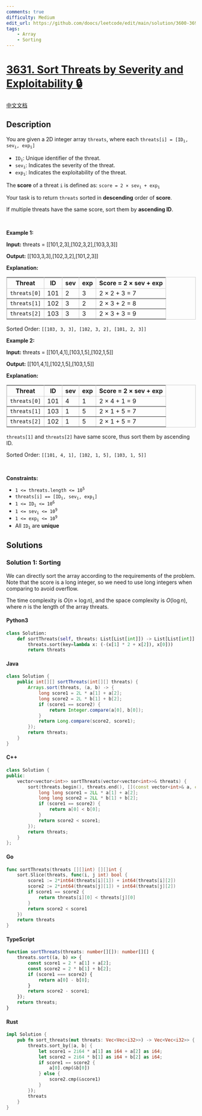 ```yaml
---
comments: true
difficulty: Medium
edit_url: https://github.com/doocs/leetcode/edit/main/solution/3600-3699/3631.Sort%20Threats%20by%20Severity%20and%20Exploitability/README_EN.md
tags:
    - Array
    - Sorting
---
```


<!-- problem:start -->

# [3631. Sort Threats by Severity and Exploitability 🔒](https://leetcode.com/problems/sort-threats-by-severity-and-exploitability)

[中文文档](/solution/3600-3699/3631.Sort%20Threats%20by%20Severity%20and%20Exploitability/README.md)

## Description

<!-- description:start -->

<p>You are given a 2D integer array <code>threats</code>, where each <code>threats[i] = [ID<sub>i</sub>, sev<sub>i</sub>​, exp<sub>i</sub>]</code></p>

<ul>
	<li><code>ID<sub>i</sub></code>: Unique identifier of the threat.</li>
	<li><code>sev<sub>i</sub></code>: Indicates the severity of the threat.</li>
	<li><code>exp<sub>i</sub></code>: Indicates the exploitability of the threat.</li>
</ul>

<p>The<strong> score</strong> of a threat <code>i</code> is defined as: <code>score = 2 &times; sev<sub>i</sub> + exp<sub>i</sub></code></p>

<p>Your task is to return <code>threats</code> sorted in <strong>descending</strong> order of <strong>score</strong>.</p>

<p>If multiple threats have the same score, sort them by <strong>ascending ID</strong>​​​​​​​.</p>

<p>&nbsp;</p>
<p><strong class="example">Example 1:</strong></p>

<div class="example-block">
<p><strong>Input:</strong> <span class="example-io">threats = [[101,2,3],[102,3,2],[103,3,3]]</span></p>

<p><strong>Output:</strong> <span class="example-io">[[103,3,3],[102,3,2],[101,2,3]]</span></p>

<p><strong>Explanation:</strong></p>

<table border="1" bordercolor="#ccc" cellpadding="5" cellspacing="0" style="border-collapse:collapse;">
	<thead>
		<tr>
			<th>Threat</th>
			<th>ID</th>
			<th>sev</th>
			<th>exp</th>
			<th>Score = 2 &times; sev + exp</th>
		</tr>
	</thead>
	<tbody>
		<tr>
			<td><code>threats[0]</code></td>
			<td>101</td>
			<td>2</td>
			<td>3</td>
			<td>2 &times; 2 + 3 = 7</td>
		</tr>
		<tr>
			<td><code>threats[1]</code></td>
			<td>102</td>
			<td>3</td>
			<td>2</td>
			<td>2 &times; 3 + 2 = 8</td>
		</tr>
		<tr>
			<td><code>threats[2]</code></td>
			<td>103</td>
			<td>3</td>
			<td>3</td>
			<td>2 &times; 3 + 3 = 9</td>
		</tr>
	</tbody>
</table>

<p>Sorted Order: <code>[[103, 3, 3], [102, 3, 2], [101, 2, 3]]</code></p>
</div>

<p><strong class="example">Example 2:</strong></p>

<div class="example-block">
<p><strong>Input:</strong> <span class="example-io">threats = [[101,4,1],[103,1,5],[102,1,5]]</span></p>

<p><strong>Output:</strong> <span class="example-io">[[101,4,1],[102,1,5],[103,1,5]]</span></p>

<p><strong>Explanation:​​​​​​​</strong></p>

<table border="1" bordercolor="#ccc" cellpadding="5" cellspacing="0" style="border-collapse:collapse;">
	<thead>
		<tr>
			<th>Threat</th>
			<th>ID</th>
			<th>sev</th>
			<th>exp</th>
			<th>Score = 2 &times; sev + exp</th>
		</tr>
	</thead>
	<tbody>
		<tr>
			<td><code>threats[0]</code></td>
			<td>101</td>
			<td>4</td>
			<td>1</td>
			<td>2 &times; 4 + 1 = 9</td>
		</tr>
		<tr>
			<td><code>threats[1]</code></td>
			<td>103</td>
			<td>1</td>
			<td>5</td>
			<td>2 &times; 1 + 5 = 7</td>
		</tr>
		<tr>
			<td><code>threats[2]</code></td>
			<td>102</td>
			<td>1</td>
			<td>5</td>
			<td>2 &times; 1 + 5 = 7</td>
		</tr>
	</tbody>
</table>

<p><code>threats[1]</code> and <code>threats[2]</code> have same score, thus sort them by ascending ID.</p>

<p>Sorted Order: <code>[[101, 4, 1], [102, 1, 5], [103, 1, 5]]</code></p>
</div>

<p>&nbsp;</p>
<p><strong>Constraints:</strong></p>

<ul>
	<li><code>1 &lt;= threats.length &lt;= 10<sup>5</sup></code></li>
	<li><code>threats[i] == [ID<sub>i</sub>, sev<sub>i</sub>, exp<sub>i</sub>]</code></li>
	<li><code>1 &lt;= ID<sub>i</sub> &lt;= 10<sup>6</sup></code></li>
	<li><code>1 &lt;= sev<sub>i</sub> &lt;= 10<sup>9</sup></code></li>
	<li><code>1 &lt;= exp<sub>i</sub> &lt;= 10<sup>9</sup></code></li>
	<li>All <code>ID<sub>i</sub></code> are <strong>unique</strong></li>
</ul>

<!-- description:end -->

## Solutions

<!-- solution:start -->

### Solution 1: Sorting

We can directly sort the array according to the requirements of the problem. Note that the score is a long integer, so we need to use long integers when comparing to avoid overflow.

The time complexity is $O(n \times \log n)$, and the space complexity is $O(\log n)$, where $n$ is the length of the array $\text{threats}$.

<!-- tabs:start -->

#### Python3

```python
class Solution:
    def sortThreats(self, threats: List[List[int]]) -> List[List[int]]:
        threats.sort(key=lambda x: (-(x[1] * 2 + x[2]), x[0]))
        return threats
```

#### Java

```java
class Solution {
    public int[][] sortThreats(int[][] threats) {
        Arrays.sort(threats, (a, b) -> {
            long score1 = 2L * a[1] + a[2];
            long score2 = 2L * b[1] + b[2];
            if (score1 == score2) {
                return Integer.compare(a[0], b[0]);
            }
            return Long.compare(score2, score1);
        });
        return threats;
    }
}
```

#### C++

```cpp
class Solution {
public:
    vector<vector<int>> sortThreats(vector<vector<int>>& threats) {
        sort(threats.begin(), threats.end(), [](const vector<int>& a, const vector<int>& b) {
            long long score1 = 2LL * a[1] + a[2];
            long long score2 = 2LL * b[1] + b[2];
            if (score1 == score2) {
                return a[0] < b[0];
            }
            return score2 < score1;
        });
        return threats;
    }
};
```

#### Go

```go
func sortThreats(threats [][]int) [][]int {
	sort.Slice(threats, func(i, j int) bool {
		score1 := 2*int64(threats[i][1]) + int64(threats[i][2])
		score2 := 2*int64(threats[j][1]) + int64(threats[j][2])
		if score1 == score2 {
			return threats[i][0] < threats[j][0]
		}
		return score2 < score1
	})
	return threats
}
```

#### TypeScript

```ts
function sortThreats(threats: number[][]): number[][] {
    threats.sort((a, b) => {
        const score1 = 2 * a[1] + a[2];
        const score2 = 2 * b[1] + b[2];
        if (score1 === score2) {
            return a[0] - b[0];
        }
        return score2 - score1;
    });
    return threats;
}
```

#### Rust

```rust
impl Solution {
    pub fn sort_threats(mut threats: Vec<Vec<i32>>) -> Vec<Vec<i32>> {
        threats.sort_by(|a, b| {
            let score1 = 2i64 * a[1] as i64 + a[2] as i64;
            let score2 = 2i64 * b[1] as i64 + b[2] as i64;
            if score1 == score2 {
                a[0].cmp(&b[0])
            } else {
                score2.cmp(&score1)
            }
        });
        threats
    }
}
```

<!-- tabs:end -->

<!-- solution:end -->

<!-- problem:end -->
